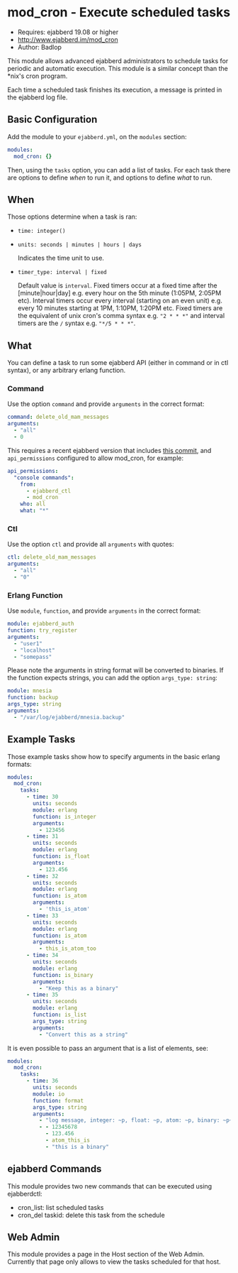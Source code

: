 mod_cron - Execute scheduled tasks
==================================

* Requires: ejabberd 19.08 or higher
* http://www.ejabberd.im/mod_cron
* Author: Badlop


This module allows advanced ejabberd administrators to schedule tasks for
periodic and automatic execution. This module is a similar concept than the
*nix's cron program.

Each time a scheduled task finishes its execution, a message is printed in the
ejabberd log file.


Basic Configuration
-------------------

Add the module to your `ejabberd.yml`, on the `modules` section:
```yaml
modules:
  mod_cron: {}
```

Then, using the `tasks` option, you can add a list of tasks.
For each task there are options to define _when_ to run it,
and options to define _what_ to run.

When
----

Those options determine when a task is ran:

* `time: integer()`

* `units: seconds | minutes | hours | days`

  Indicates the time unit to use.

* `timer_type: interval | fixed`

  Default value is `interval`.
  Fixed timers occur at a fixed time
  after the [minute|hour|day] e.g. every hour on the 5th minute (1:05PM, 2:05PM etc).
  Interval timers occur every interval (starting on an even unit) e.g. every 10 minutes
  starting at 1PM, 1:10PM, 1:20PM etc.
  Fixed timers are the equivalent of unix cron's comma syntax e.g. `"2 * * *"`
  and interval timers are the `/` syntax e.g. `"*/5 * * *"`.

What
----

You can define a task to run some ejabberd API (either in command or in ctl syntax),
or any arbitrary erlang function.

### Command

Use the option `command` and provide `arguments` in the correct format:

```yaml
command: delete_old_mam_messages
arguments:
  - "all"
  - 0
```

This requires a recent ejabberd version that includes
[this commit](https://github.com/processone/ejabberd/commit/10481ed895016893ee9dc3fe23cd937fdc46ded6),
and `api_permissions` configured to allow mod_cron, for example:

```yaml
api_permissions:
  "console commands":
    from:
      - ejabberd_ctl
      - mod_cron
    who: all
    what: "*"
```

### Ctl

Use the option `ctl` and provide all `arguments` with quotes:

```yaml
ctl: delete_old_mam_messages
arguments:
  - "all"
  - "0"
```

### Erlang Function

Use `module`, `function`, and provide `arguments` in the correct format:

```yaml
module: ejabberd_auth
function: try_register
arguments:
  - "user1"
  - "localhost"
  - "somepass"
```

Please note the arguments in string format will be converted to binaries.
If the function expects strings, you can add the option `args_type: string`:

```yaml
module: mnesia
function: backup
args_type: string
arguments:
  - "/var/log/ejabberd/mnesia.backup"
```

Example Tasks
-------------

Those example tasks show how to specify arguments in the basic erlang formats:
```yaml
modules:
  mod_cron:
    tasks:
      - time: 30
        units: seconds
        module: erlang
        function: is_integer
        arguments:
          - 123456
      - time: 31
        units: seconds
        module: erlang
        function: is_float
        arguments:
          - 123.456
      - time: 32
        units: seconds
        module: erlang
        function: is_atom
        arguments:
          - 'this_is_atom'
      - time: 33
        units: seconds
        module: erlang
        function: is_atom
        arguments:
          - this_is_atom_too
      - time: 34
        units: seconds
        module: erlang
        function: is_binary
        arguments:
          - "Keep this as a binary"
      - time: 35
        units: seconds
        module: erlang
        function: is_list
        args_type: string
        arguments:
          - "Convert this as a string"
```

It is even possible to pass an argument that is a list of elements, see:
```yaml
modules:
  mod_cron:
    tasks:
      - time: 36
        units: seconds
        module: io
        function: format
        args_type: string
        arguments:
          - "log message, integer: ~p, float: ~p, atom: ~p, binary: ~p~n~n"
          - - 12345678
            - 123.456
            - atom_this_is
            - "this is a binary"
```

ejabberd Commands
-----------------

This module provides two new commands that can be executed using ejabberdctl:
* cron_list: list scheduled tasks
* cron_del taskid: delete this task from the schedule

Web Admin
---------

This module provides a page in the Host section of the Web Admin.
Currently that page only allows to view the tasks scheduled for that host.
